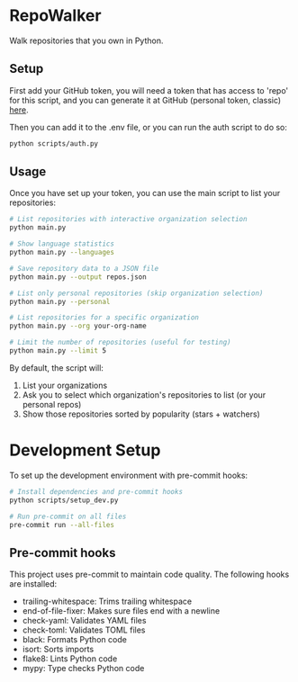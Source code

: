 # RepoWalker
Walk repositories that you own in Python.

## Setup

First add your GitHub token, you will need a token that has access to 'repo' for this script, and you can generate it at GitHub (personal token, classic) [here](https://github.com/settings/tokens).

Then you can add it to the .env file, or you can run the auth script to do so:

```bash
python scripts/auth.py
```

## Usage

Once you have set up your token, you can use the main script to list your repositories:

```bash
# List repositories with interactive organization selection
python main.py

# Show language statistics
python main.py --languages

# Save repository data to a JSON file
python main.py --output repos.json

# List only personal repositories (skip organization selection)
python main.py --personal

# List repositories for a specific organization
python main.py --org your-org-name

# Limit the number of repositories (useful for testing)
python main.py --limit 5
```

By default, the script will:
1. List your organizations
2. Ask you to select which organization's repositories to list (or your personal repos)
3. Show those repositories sorted by popularity (stars + watchers)

# Development Setup

To set up the development environment with pre-commit hooks:

```bash
# Install dependencies and pre-commit hooks
python scripts/setup_dev.py

# Run pre-commit on all files
pre-commit run --all-files
```

## Pre-commit hooks

This project uses pre-commit to maintain code quality. The following hooks are installed:

- trailing-whitespace: Trims trailing whitespace
- end-of-file-fixer: Makes sure files end with a newline
- check-yaml: Validates YAML files
- check-toml: Validates TOML files
- black: Formats Python code
- isort: Sorts imports
- flake8: Lints Python code
- mypy: Type checks Python code
